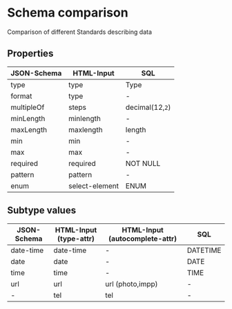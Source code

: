# Schema comparison
Comparison of different Standards describing data


## Properties

| JSON-Schema   | HTML-Input     | SQL             |
| ------------- | -------------  | --------------- |
| type          | type           | Type            |
| format        | type           | -               |
| multipleOf    | steps          | decimal(12,`2`) |
| minLength     | minlength      | -               |
| maxLength     | maxlength      | length          |
| min           | min            | -               |
| max           | max            | -               |
| required      | required       | NOT NULL        |
| pattern       | pattern        | -               |
| enum          | select-element | ENUM            |


## Subtype values


| JSON-Schema   | HTML-Input (type-attr)  | HTML-Input (autocomplete-attr) | SQL      |
| ------------- | ----------------------- | ------------------------------ | -------- |
| date-time     | date-time               | -                              | DATETIME | 
| date          | date                    | -                              | DATE     |
| time          | time                    | -                              | TIME     |
| url           | url                     | url (photo,impp)               | -        |
| -             | tel                     | tel                            | -        |

